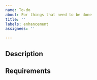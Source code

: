 ```yaml
---
name: To-do
about: For things that need to be done
title: ''
labels: enhancement
assignees: ''

---
```


## Description

## Requirements

